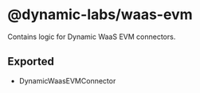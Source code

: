 # @dynamic-labs/waas-evm

Contains logic for Dynamic WaaS EVM connectors.

## Exported

- DynamicWaasEVMConnector
